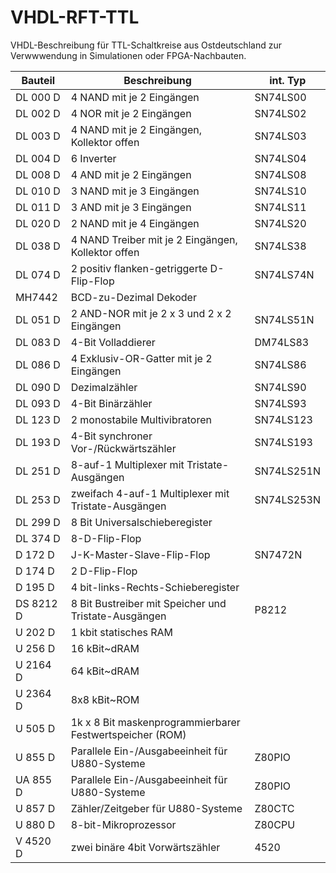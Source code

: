 # VHDL-RFT-TTL
VHDL-Beschreibung für TTL-Schaltkreise aus Ostdeutschland zur Verwwwendung in Simulationen oder FPGA-Nachbauten.
                                                                    
Bauteil   | Beschreibung                                            | int. Typ
-------   | ------------                                            | --------
DL 000 D  | 4 NAND mit je 2 Eingängen                               | SN74LS00
DL 002 D  | 4 NOR mit je 2 Eingängen                                | SN74LS02
DL 003 D  | 4 NAND mit je 2 Eingängen, Kollektor offen              | SN74LS03
DL 004 D  | 6 Inverter                                              | SN74LS04 
DL 008 D  | 4 AND mit je 2 Eingängen                                | SN74LS08
DL 010 D  | 3 NAND mit je 3 Eingängen                               | SN74LS10
DL 011 D  | 3 AND mit je 3 Eingängen                                | SN74LS11
DL 020 D  | 2 NAND mit je 4 Eingängen                               | SN74LS20
DL 038 D  | 4 NAND Treiber mit je 2 Eingängen, Kollektor offen      | SN74LS38
DL 074 D  | 2 positiv flanken-getriggerte D-Flip-Flop               | SN74LS74N 
MH7442    | BCD-zu-Dezimal Dekoder                                  
DL 051 D  | 2 AND-NOR mit je 2 x 3 und 2 x 2 Eingängen              | SN74LS51N 
DL 083 D  | 4-Bit Volladdierer                                      | DM74LS83
DL 086 D  | 4 Exklusiv-OR-Gatter mit je 2 Eingängen                 | SN74LS86
DL 090 D  | Dezimalzähler                                           | SN74LS90
DL 093 D  | 4-Bit Binärzähler                                       | SN74LS93
DL 123 D  | 2 monostabile Multivibratoren                           | SN74LS123
DL 193 D  | 4-Bit synchroner Vor-/Rückwärtszähler                   | SN74LS193
DL 251 D  | 8-auf-1 Multiplexer mit Tristate-Ausgängen              | SN74LS251N
DL 253 D  | zweifach 4-auf-1 Multiplexer mit Tristate-Ausgängen     | SN74LS253N
DL 299 D  | 8 Bit Universalschieberegister                          
DL 374 D  | 8-D-Flip-Flop                                           
D 172 D   | J-K-Master-Slave-Flip-Flop                              | SN7472N
D 174 D   | 2 D-Flip-Flop                                           
D 195 D   | 4 bit-links-Rechts-Schieberegister                      
DS 8212 D | 8 Bit Bustreiber mit Speicher und Tristate-Ausgängen    | P8212
U 202 D   | 1 kbit statisches RAM 
U 256 D   | 16 kBit~dRAM
U 2164 D  | 64 kBit~dRAM
U 2364 D  | 8x8 kBit~ROM
U 505 D   | 1k x 8 Bit maskenprogrammierbarer Festwertspeicher (ROM)
U 855 D   | Parallele Ein-/Ausgabeeinheit für U880-Systeme          | Z80PIO
UA 855 D  | Parallele Ein-/Ausgabeeinheit für U880-Systeme          | Z80PIO
U 857 D   | Zähler/Zeitgeber für U880-Systeme                       | Z80CTC 
U 880 D   | 8-bit-Mikroprozessor                                    | Z80CPU
V 4520 D  | zwei binäre 4bit Vorwärtszähler                         | 4520 
